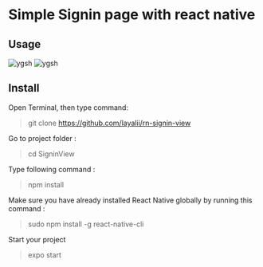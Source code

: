 # Simple Signin page with react native

## Usage

![ygsh](https://api.screendy.com/studioapi/images/dfb8ace0-5889-498e-8c76-1f14cf0b772e/Screen%20Shot%202018-10-15%20at%2016.27.43.png
)        ![ygsh](https://api.screendy.com/studioapi/images/dfb8ace0-5889-498e-8c76-1f14cf0b772e/Screen%20Shot%202018-10-15%20at%2016.28.05.png)

## Install

Open Terminal, then type command:

> git clone https://github.com/layalii/rn-signin-view

Go to project folder :

> cd SigninView

Type following command :

> npm install

Make sure you have already installed React Native globally by running this command :
> sudo npm install -g react-native-cli

Start your project
>expo start




